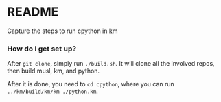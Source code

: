 # README #

Capture the steps to run cpython in km

### How do I get set up? ###

After `git clone`, simply run `./build.sh`. It will clone all the involved repos,
then build musl, km, and python.

After it is done, you need to `cd cpython`, where you can run
`../km/build/km/km ./python.km`.
